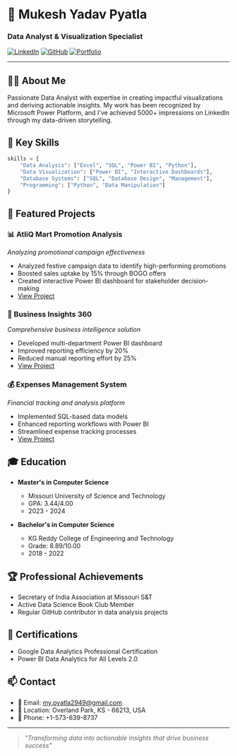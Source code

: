 # 🌟 Mukesh Yadav Pyatla 
### Data Analyst & Visualization Specialist

[![LinkedIn](https://img.shields.io/badge/LinkedIn-Connect-blue?style=for-the-badge&logo=linkedin)](https://www.linkedin.com/in/mukeshyadavpyatla/)
[![GitHub](https://img.shields.io/badge/GitHub-Follow-black?style=for-the-badge&logo=github)](https://github.com/MukeshPyatla/)
[![Portfolio](https://img.shields.io/badge/Portfolio-Visit-green?style=for-the-badge&logo=wordpress)](https://sites.mst.edu/pyatlamukeshyadav/)

---

## 👨‍💻 About Me

Passionate Data Analyst with expertise in creating impactful visualizations and deriving actionable insights. My work has been recognized by Microsoft Power Platform, and I've achieved 5000+ impressions on LinkedIn through my data-driven storytelling.

## 🎯 Key Skills

```python
skills = {
    "Data Analysis": ["Excel", "SQL", "Power BI", "Python"],
    "Data Visualization": ["Power BI", "Interactive Dashboards"],
    "Database Systems": ["SQL", "Database Design", "Management"],
    "Programming": ["Python", "Data Manipulation"]
}
```

## 🚀 Featured Projects

### 📊 AtliQ Mart Promotion Analysis
*Analyzing promotional campaign effectiveness*
- Analyzed festive campaign data to identify high-performing promotions
- Boosted sales uptake by 15% through BOGO offers
- Created interactive Power BI dashboard for stakeholder decision-making
- [View Project](https://github.com/MukeshPyatla/Analyse-Promotions-and-Provide-Tangible-Insights-for-AtliQ-Mart)

### 💼 Business Insights 360
*Comprehensive business intelligence solution*
- Developed multi-department Power BI dashboard
- Improved reporting efficiency by 20%
- Reduced manual reporting effort by 25%
- [View Project](https://github.com/MukeshPyatla/Business-Insights360)

### 💰 Expenses Management System
*Financial tracking and analysis platform*
- Implemented SQL-based data models
- Enhanced reporting workflows with Power BI
- Streamlined expense tracking processes
- [View Project](https://github.com/MukeshPyatla/Expense_Tracking_Project)

## 🎓 Education

- **Master's in Computer Science**
  - Missouri University of Science and Technology
  - GPA: 3.44/4.00
  - 2023 - 2024

- **Bachelor's in Computer Science**
  - KG Reddy College of Engineering and Technology
  - Grade: 8.89/10.00
  - 2018 - 2022

## 🏆 Professional Achievements

- Secretary of India Association at Missouri S&T
- Active Data Science Book Club Member
- Regular GitHub contributor in data analysis projects

## 📜 Certifications

- Google Data Analytics Professional Certification
- Power BI Data Analytics for All Levels 2.0

## 📫 Contact

- 📧 Email: [my.pyatla2949@gmail.com](mailto:my.pyatla2949@gmail.com)
- 📍 Location: Overland Park, KS - 66213, USA
- 📱 Phone: +1-573-639-8737

---

> *"Transforming data into actionable insights that drive business success"*
